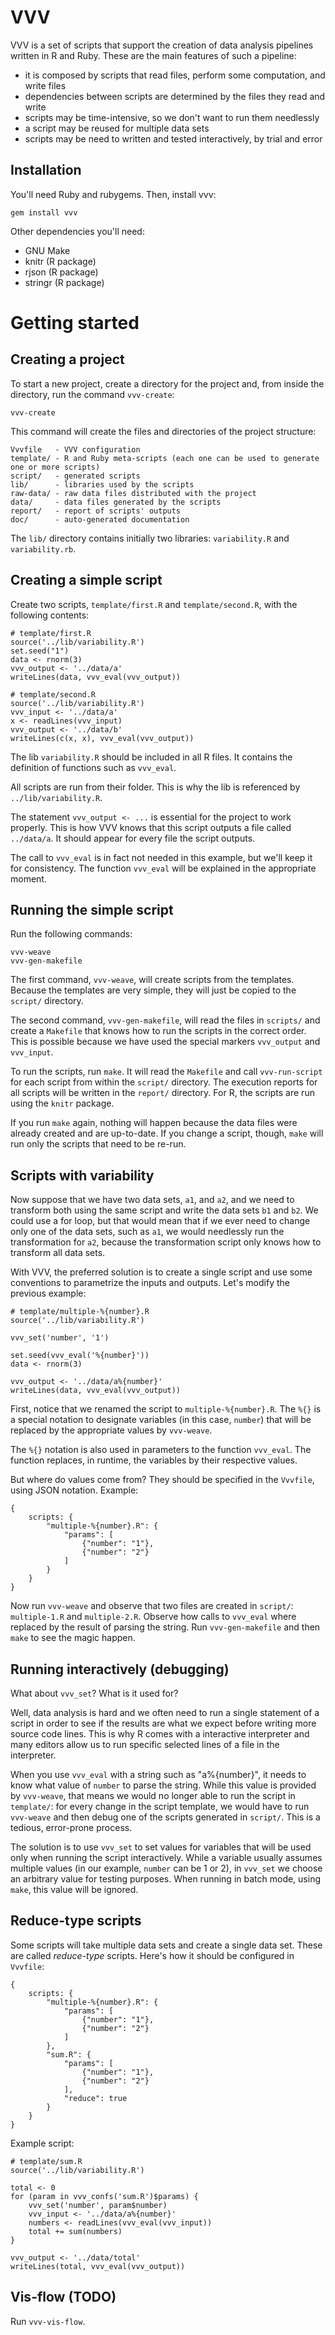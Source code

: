 # VVV

VVV is a set of scripts that support the creation of data analysis pipelines written in R and Ruby. These are the main features of such a pipeline:

* it is composed by scripts that read files, perform some computation, and write files
* dependencies between scripts are determined by the files they read and write
* scripts may be time-intensive, so we don't want to run them needlessly
* a script may be reused for multiple data sets
* scripts may be need to written and tested interactively, by trial and error

## Installation

You'll need Ruby and rubygems. Then, install vvv:

    gem install vvv

Other dependencies you'll need:

* GNU Make
* knitr (R package)
* rjson (R package)
* stringr (R package)

# Getting started

## Creating a project

To start a new project, create a directory for the project and, from inside the directory, run the command `vvv-create`:

    vvv-create

This command will create the files and directories of the project structure:

    Vvvfile   - VVV configuration
    template/ - R and Ruby meta-scripts (each one can be used to generate one or more scripts)
    script/   - generated scripts
    lib/      - libraries used by the scripts
    raw-data/ - raw data files distributed with the project
    data/     - data files generated by the scripts
    report/   - report of scripts' outputs
    doc/      - auto-generated documentation

The `lib/` directory contains initially two libraries: `variability.R` and `variability.rb`.

## Creating a simple script

Create two scripts, `template/first.R` and `template/second.R`, with the following contents:

    # template/first.R
    source('../lib/variability.R')
    set.seed("1")
    data <- rnorm(3)
    vvv_output <- '../data/a'
    writeLines(data, vvv_eval(vvv_output))

    # template/second.R
    source('../lib/variability.R')
    vvv_input <- '../data/a'
    x <- readLines(vvv_input)
    vvv_output <- '../data/b'
    writeLines(c(x, x), vvv_eval(vvv_output))

The lib `variability.R` should be included in all R files. It contains the definition of functions such as `vvv_eval`.

All scripts are run from their folder. This is why the lib is referenced by `../lib/variability.R`.

The statement `vvv_output <- ...` is essential for the project to work properly. This is how VVV knows that this script outputs a file called `../data/a`. It should appear for every file the script outputs.

The call to `vvv_eval` is in fact not needed in this example, but we'll keep it for consistency. The function `vvv_eval` will be explained in the appropriate moment.

## Running the simple script

Run the following commands:

    vvv-weave
    vvv-gen-makefile

The first command, `vvv-weave`, will create scripts from the templates. Because the templates are very simple, they will just be copied to the `script/` directory.

The second command, `vvv-gen-makefile`, will read the files in `scripts/` and create a `Makefile` that knows how to run the scripts in the correct order. This is possible because we have used the special markers `vvv_output` and `vvv_input`.

To run the scripts, run `make`. It will read the `Makefile` and call `vvv-run-script` for each script from within the `script/` directory. The execution reports for all scripts will be written in the `report/` directory. For R, the scripts are run using the `knitr` package.

If you run `make` again, nothing will happen because the data files were already created and are up-to-date. If you change a script, though, `make` will run only the scripts that need to be re-run.

## Scripts with variability

Now suppose that we have two data sets, `a1`, and `a2`, and we need to transform both using the same script and write the data sets `b1` and `b2`. We could use a for loop, but that would mean that if we ever need to change only one of the data sets, such as `a1`, we would needlessly run the transformation for `a2`, because the transformation script only knows how to transform all data sets.

With VVV, the preferred solution is to create a single script and use some conventions to parametrize the inputs and outputs. Let's modify the previous example:

    # template/multiple-%{number}.R
    source('../lib/variability.R')

    vvv_set('number', '1')

    set.seed(vvv_eval('%{number}'))
    data <- rnorm(3)

    vvv_output <- '../data/a%{number}'
    writeLines(data, vvv_eval(vvv_output))

First, notice that we renamed the script to `multiple-%{number}.R`. The `%{}` is a special notation to designate variables (in this case, `number`) that will be replaced by the appropriate values by `vvv-weave`.

The `%{}` notation is also used in parameters to the function `vvv_eval`. The function replaces, in runtime, the variables by their respective values.

But where do values come from? They should be specified in the `Vvvfile`, using JSON notation. Example:

    {
        scripts: {
            "multiple-%{number}.R": {
                "params": [
                    {"number": "1"},
                    {"number": "2"}
                ]
            }
        }
    }

Now run `vvv-weave` and observe that two files are created in `script/`: `multiple-1.R` and `multiple-2.R`. Observe how calls to `vvv_eval` where replaced by the result of parsing the string. Run `vvv-gen-makefile` and then `make` to see the magic happen.

## Running interactively (debugging)

What about `vvv_set`? What is it used for?

Well, data analysis is hard and we often need to run a single statement of a script in order to see if the results are what we expect before writing more source code lines. This is why R comes with a interactive interpreter and many editors allow us to run specific selected lines of a file in the interpreter.

When you use `vvv_eval` with a string such as "a%{number}", it needs to know what value of `number` to parse the string. While this value is provided by `vvv-weave`, that means we would no longer able to run the script in `template/`: for every change in the script template, we would have to run `vvv-weave` and then debug one of the scripts generated in `script/`. This is a tedious, error-prone process.

The solution is to use `vvv_set` to set values for variables that will be used only when running the script interactively. While a variable usually assumes multiple values (in our example, `number` can be 1 or 2), in `vvv_set` we choose an arbitrary value for testing purposes. When running in batch mode, using `make`, this value will be ignored.

## Reduce-type scripts

Some scripts will take multiple data sets and create a single data set. These are called *reduce-type* scripts. Here's how it should be configured in `Vvvfile`:

    {
        scripts: {
            "multiple-%{number}.R": {
                "params": [
                    {"number": "1"},
                    {"number": "2"}
                ]
            },
            "sum.R": {
                "params": [
                    {"number": "1"},
                    {"number": "2"}
                ],
                "reduce": true
            }
        }
    }

Example script:

    # template/sum.R
    source('../lib/variability.R')

    total <- 0
    for (param in vvv_confs('sum.R')$params) {
        vvv_set('number', param$number)
        vvv_input <- '../data/a%{number}'
        numbers <- readLines(vvv_eval(vvv_input))
        total += sum(numbers)
    }

    vvv_output <- '../data/total'
    writeLines(total, vvv_eval(vvv_output))

## Vis-flow (TODO)

Run `vvv-vis-flow`.